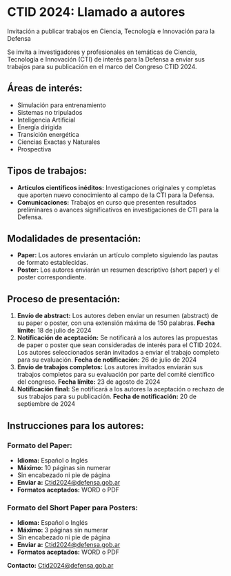 # CTID 2024: Llamado a autores

<p>Invitación a publicar trabajos en Ciencia, Tecnología e Innovación para la Defensa</p>
<p>Se invita a investigadores y profesionales en temáticas de Ciencia, Tecnología e Innovación (CTI) de interés para la Defensa a enviar sus trabajos para su publicación en el marco del Congreso CTID 2024.</p>

<h2>Áreas de interés:</h2>
<ul>
    <li>Simulación para entrenamiento</li>
    <li>Sistemas no tripulados</li>
    <li>Inteligencia Artificial</li>
    <li>Energía dirigida</li>
    <li>Transición energética</li>
    <li>Ciencias Exactas y Naturales</li>
    <li>Prospectiva</li>
</ul>

<h2>Tipos de trabajos:</h2>
<ul>
    <li><b>Artículos científicos inéditos:</b> Investigaciones originales y completas que aporten nuevo conocimiento al campo de la CTI para la Defensa.</li>
    <li><b>Comunicaciones:</b> Trabajos en curso que presenten resultados preliminares o avances significativos en investigaciones de CTI para la Defensa.</li>
</ul>

<h2>Modalidades de presentación:</h2>
<ul>
    <li><b>Paper:</b> Los autores enviarán un artículo completo siguiendo las pautas de formato establecidas.</li>
    <li><b>Poster:</b> Los autores enviarán un resumen descriptivo (short paper) y el poster correspondiente.</li>
</ul>

<h2>Proceso de presentación:</h2>
<ol>
    <li><b>Envío de abstract:</b> Los autores deben enviar un resumen (abstract) de su paper o poster, con una extensión máxima de 150 palabras. <b>Fecha límite:</b> 18 de julio de 2024</li>
    <li><b>Notificación de aceptación:</b> Se notificará a los autores las propuestas de paper o poster que sean consideradas de interés para el CTID 2024. Los autores seleccionados serán invitados a enviar el trabajo completo para su evaluación. <b>Fecha de notificación:</b> 26 de julio de 2024</li>
    <li><b>Envío de trabajos completos:</b> Los autores invitados enviarán sus trabajos completos para su evaluación por parte del comité científico del congreso. <b>Fecha límite:</b> 23 de agosto de 2024</li>
    <li><b>Notificación final:</b> Se notificará a los autores la aceptación o rechazo de sus trabajos para su publicación. <b>Fecha de notificación:</b> 20 de septiembre de 2024</li>
</ol>

<h2>Instrucciones para los autores:</h2>

<h3>Formato del Paper:</h3>
<ul>
    <li><b>Idioma:</b> Español o Inglés</li>
    <li><b>Máximo:</b> 10 páginas sin numerar</li>
    <li>Sin encabezado ni pie de página</li>
    <li><b>Enviar a:</b> <a href="mailto:Ctid2024@defensa.gob.ar">Ctid2024@defensa.gob.ar</a></li>
    <li><b>Formatos aceptados:</b> WORD o PDF</li>
</ul>

<h3>Formato del Short Paper para Posters:</h3>
<ul>
    <li><b>Idioma:</b> Español o Inglés</li>
    <li><b>Máximo:</b> 3 páginas sin numerar</li>
    <li>Sin encabezado ni pie de página</li>
    <li><b>Enviar a:</b> <a href="mailto:Ctid2024@defensa.gob.ar">Ctid2024@defensa.gob.ar</a></li>
    <li><b>Formatos aceptados:</b> WORD o PDF</li>
</ul>

<p><b>Contacto:</b> <a href="mailto:Ctid2024@defensa.gob.ar">Ctid2024@defensa.gob.ar</a></p>


